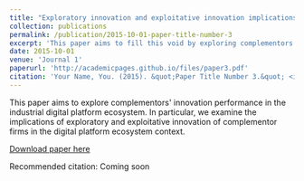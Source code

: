 ```yaml
---
title: "Exploratory innovation and exploitative innovation implications of complementor firms in digital platform ecosystems: A configurational approach."
collection: publications
permalink: /publication/2015-10-01-paper-title-number-3
excerpt: 'This paper aims to fill this void by exploring complementors' innovation performance in the industrial digital platform ecosystem. In particular, we examine the implications of exploratory and exploitative innovation of complementor firms in the digital platform ecosystem context. '
date: 2015-10-01
venue: 'Journal 1'
paperurl: 'http://academicpages.github.io/files/paper3.pdf'
citation: 'Your Name, You. (2015). &quot;Paper Title Number 3.&quot; <i>Journal 1</i>. 1(3).'
---
```


This paper aims to explore complementors' innovation performance in the industrial digital platform ecosystem. In particular, we examine the implications of exploratory and exploitative innovation of complementor firms in the digital platform ecosystem context. 

[Download paper here](http://academicpages.github.io/files/paper3.pdf)

Recommended citation: Coming soon
